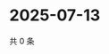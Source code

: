 # 2025-07-13

共 0 条

<!-- BEGIN ZHIHUVIDEO -->
<!-- 最后更新时间 Sun Jul 13 2025 05:10:07 GMT+0800 (China Standard Time) -->

<!-- END ZHIHUVIDEO -->
